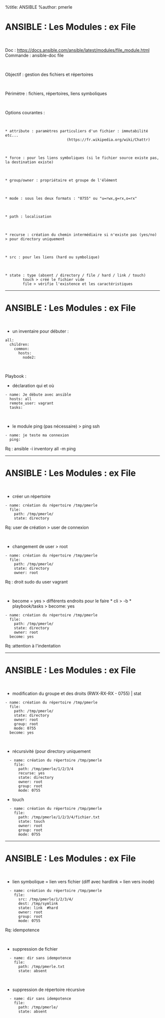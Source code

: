 %title: ANSIBLE
%author: pmerle


# ANSIBLE : Les Modules : ex File


<br>

Doc : https://docs.ansible.com/ansible/latest/modules/file_module.html
Commande : ansible-doc file

<br>

Objectif : gestion des fichiers et répertoires

<br>

Périmètre : fichiers, répertoires, liens symboliques

<br>

Options courantes :

<br>

	* attribute : paramètres particuliers d'un fichier : immutabilité etc...
								(https://fr.wikipedia.org/wiki/Chattr)

<br>

	* force : pour les liens symboliques (si le fichier source existe pas, la destination existe)

<br>

	* group/owner : propriétaire et groupe de l'élément

<br>

	* mode : sous les deux formats : "0755" ou "u=rwx,g=rx,o=rx"

<br>

	* path : localisation

<br>

	* recurse : création du chemin intermédiaire si n'existe pas (yes/no) > pour directory uniquement

<br>

	* src : pour les liens (hard ou symbolique)

<br>

	* state : type (absent / directory / file / hard / link / touch)
			touch > créé le fichier vide
			file > vérifie l'existence et les caractéristiques


----------------------------------------------------------------------------------------------------


# ANSIBLE : Les Modules : ex File


<br>

* un inventaire pour débuter :

```
all:
  children:
    common:
      hosts:
        node2:
```

<br>

Playbook :


* déclaration qui et où

```
- name: Je débute avec ansible
  hosts: all
  remote_user: vagrant
  tasks:
```

<br>

* le module ping (pas nécessaire) > ping ssh

```
- name: je teste ma connexion
  ping:
```

Rq : ansible -i inventory all -m ping

----------------------------------------------------------------------------------------------------


# ANSIBLE : Les Modules : ex File



<br>

* créer un répertoire

```
- name: création du répertoire /tmp/pmerle
  file:
    path: /tmp/pmerle/
    state: directory
```

Rq: user de création > user de connexion

<br>

* changement de user > root

```
- name: création du répertoire /tmp/pmerle
  file:
    path: /tmp/pmerle/
    state: directory
    owner: root
```

Rq : droit sudo du user vagrant

<br>

* become = yes > différents endroits pour le faire
		* cli > -b
		* playbook/tasks > become: yes 

```
- name: création du répertoire /tmp/pmerle
  file:
    path: /tmp/pmerle/
    state: directory
    owner: root
  become: yes
```

Rq :attention à l'indentation

----------------------------------------------------------------------------------------------------


# ANSIBLE : Les Modules : ex File



<br>

* modification du groupe et des droits (RWX-RX-RX - 0755) | stat

```
- name: création du répertoire /tmp/pmerle
  file:
    path: /tmp/pmerle/
    state: directory
    owner: root
    group: root
    mode: 0755
  become: yes
```

<br>

* récursivité (pour directory uniquement

```
  - name: création du répertoire /tmp/pmerle
    file:
      path: /tmp/pmerle/1/2/3/4
      recurse: yes
      state: directory
      owner: root
      group: root
      mode: 0755
``` 

* touch

```
  - name: création du répertoire /tmp/pmerle
    file:
      path: /tmp/pmerle/1/2/3/4/fichier.txt
      state: touch
      owner: root
      group: root
      mode: 0755
```

----------------------------------------------------------------------------------------------------


# ANSIBLE : Les Modules : ex File


<br>

* lien symbolique = lien vers fichier (diff avec hardlink = lien vers inode)

```
  - name: création du répertoire /tmp/pmerle
    file:
      src: /tmp/pmerle/1/2/3/4/
      dest: /tmp/symlink
      state: link  #hard
      owner: root
      group: root
      mode: 0755
```

Rq: idempotence


<br>

* suppression de fichier

```
  - name: dir sans idempotence
    file:
      path: /tmp/pmerle.txt
      state: absent
```

<br>

* suppression de répertoire récursive

```
  - name: dir sans idempotence
    file:
      path: /tmp/pmerle/
      state: absent
```
